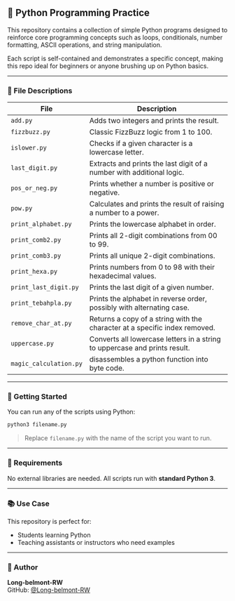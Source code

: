 ## 🐍 Python Programming Practice

This repository contains a collection of simple Python programs designed to reinforce core programming concepts such as loops, conditionals, number formatting, ASCII operations, and string manipulation.

Each script is self-contained and demonstrates a specific concept, making this repo ideal for beginners or anyone brushing up on Python basics.

---

### 📁 File Descriptions

| File                  | Description                                                                 |
| --------------------- | --------------------------------------------------------------------------- |
| `add.py`              | Adds two integers and prints the result.                                    |
| `fizzbuzz.py`         | Classic FizzBuzz logic from 1 to 100.                                       |
| `islower.py`          | Checks if a given character is a lowercase letter.                          |
| `last_digit.py`       | Extracts and prints the last digit of a number with additional logic.       |
| `pos_or_neg.py`       | Prints whether a number is positive or negative.                            |
| `pow.py`              | Calculates and prints the result of raising a number to a power.            |
| `print_alphabet.py`   | Prints the lowercase alphabet in order.                                     |
| `print_comb2.py`      | Prints all 2-digit combinations from 00 to 99.                              |
| `print_comb3.py`      | Prints all unique 2-digit combinations.                                     |
| `print_hexa.py`       | Prints numbers from 0 to 98 with their hexadecimal values.                  |
| `print_last_digit.py` | Prints the last digit of a given number.                                    |
| `print_tebahpla.py`   | Prints the alphabet in reverse order, possibly with alternating case.       |
| `remove_char_at.py`   | Returns a copy of a string with the character at a specific index removed.  |
| `uppercase.py`        | Converts all lowercase letters in a string to uppercase and prints result.  |
| `magic_calculation.py`        | disassembles a python function into byte code.  |


---

### 🚀 Getting Started

You can run any of the scripts using Python:

```bash
python3 filename.py
```

> Replace `filename.py` with the name of the script you want to run.

---

### 🧰 Requirements

No external libraries are needed. All scripts run with **standard Python 3**.

---

### 📚 Use Case

This repository is perfect for:

* Students learning Python  
* Teaching assistants or instructors who need examples

---

### 👤 Author

**Long-belmont-RW**  
GitHub: [@Long-belmont-RW](https://github.com/Long-belmont-RW)
